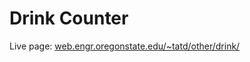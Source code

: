 # Drink Counter  
Live page: [web.engr.oregonstate.edu/~tatd/other/drink/](https://web.engr.oregonstate.edu/~tatd/other/drink/)  
